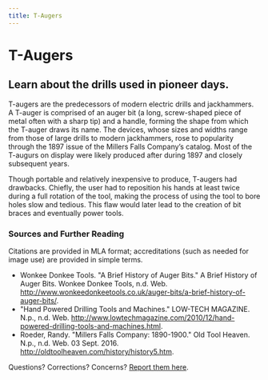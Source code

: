 ```yaml
---
title: T-Augers
---
```


# T-Augers
## Learn about the drills used in pioneer days.

T-augers are the predecessors of modern electric drills and jackhammers. A T-auger is comprised of an auger bit (a long, screw-shaped piece of metal often with a sharp tip) and a handle, forming the shape from which the T-auger draws its name. The devices, whose sizes and widths range from those of large drills to modern jackhammers, rose to popularity through the 1897 issue of the Millers Falls Company’s catalog. Most of the T-augurs on display were likely produced after during 1897 and closely subsequent years.

Though portable and relatively inexpensive to produce, T-augers had drawbacks. Chiefly, the user had to reposition his hands at least twice during a full rotation of the tool, making the process of using the tool to bore holes slow and tedious. This flaw would later lead to the creation of bit braces and eventually power tools.

### Sources and Further Reading
Citations are provided in MLA format; accreditations (such as needed for image use) are provided in simple terms.

* Wonkee Donkee Tools. "A Brief History of Auger Bits." A Brief History of Auger Bits. Wonkee Donkee Tools, n.d. Web. <http://www.wonkeedonkeetools.co.uk/auger-bits/a-brief-history-of-auger-bits/>. 
* "Hand Powered Drilling Tools and Machines." LOW-TECH MAGAZINE. N.p., n.d. Web. <http://www.lowtechmagazine.com/2010/12/hand-powered-drilling-tools-and-machines.html>.
* Roeder, Randy. "Millers Falls Company: 1890-1900." Old Tool Heaven. N.p., n.d. Web. 03 Sept. 2016. <http://oldtoolheaven.com/history/history5.htm>.

Questions? Corrections? Concerns? [Report them here](https://737f6476.dataplicity.io/concerns).